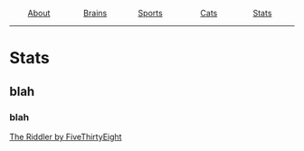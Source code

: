 <p align="center">
  <a href="https://tantanbrainman.github.io/about">About</a>
  &nbsp;&nbsp;&nbsp;&nbsp;&nbsp;&nbsp;&nbsp;&nbsp;&nbsp;&nbsp;&nbsp;&nbsp;&nbsp;
  <a href="https://tantanbrainman.github.io/brains">Brains</a>
  &nbsp;&nbsp;&nbsp;&nbsp;&nbsp;&nbsp;&nbsp;&nbsp;&nbsp;&nbsp;&nbsp;&nbsp;
  <a href="https://tantanbrainman.github.io/sports">Sports</a>
  &nbsp;&nbsp;&nbsp;&nbsp;&nbsp;&nbsp;&nbsp;&nbsp;&nbsp;&nbsp;&nbsp;&nbsp;&nbsp;&nbsp;&nbsp;
  <a href="https://tantanbrainman.github.io/cats">Cats</a>
  &nbsp;&nbsp;&nbsp;&nbsp;&nbsp;&nbsp;&nbsp;&nbsp;&nbsp;&nbsp;&nbsp;&nbsp;&nbsp;&nbsp;
  <a href="https://tantanbrainman.github.io/stats">Stats</a>
  &nbsp;
</p>

---

# Stats
## blah

### blah
<a href="https://tantanbrainman.github.io/the-riddler-respones/home">The Riddler by FiveThirtyEight</a>
